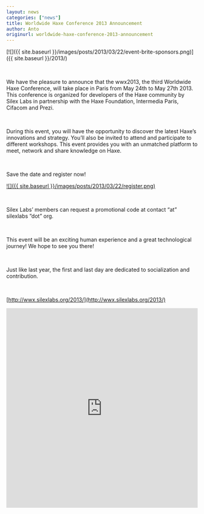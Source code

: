 ```yaml
---
layout: news
categories: ["news"]
title: Worldwide Haxe Conference 2013 Announcement
author: Anto
originurl: worldwide-haxe-conference-2013-announcement
---
```


[![]({{ site.baseurl }}/images/posts/2013/03/22/event-brite-sponsors.png)]({{ site.baseurl }}/2013/)

<br />

We have the pleasure to announce that the wwx2013, the third Worldwide Haxe Conference, will take place in Paris from May 24th to May 27th 2013. This conference is organized for developers of the Haxe community by Silex Labs in partnership with the Haxe Foundation, Intermedia Paris, Cifacom and Prezi.

<!--more-->

<br />

During this event, you will have the opportunity to discover the latest Haxe’s innovations and strategy. You’ll also be invited to attend and participate to different workshops.
This event provides you with an unmatched platform to meet, network and share knowledge on Haxe.

<br />

Save the date and register now!

[![]({{ site.baseurl }}/images/posts/2013/03/22/register.png)](http://wwx2013.eventbrite.fr/)

<br />

Silex Labs’ members can request a promotional code at contact “at” silexlabs ”dot” org.

<br />

This event will be an exciting human experience and a great technological journey! We hope to see you there!

<br />

Just like last year, the first and last day are dedicated to socialization and contribution.

<br />

[http://wwx.silexlabs.org/2013/](http://wwx.silexlabs.org/2013/)

<div class="video">
	<iframe src="http://www.youtube.com/embed/eITcPSANMlU" allowfullscreen="" scrolling="no" frameborder="0" height="525" width="100%">
	</iframe>
</div>
